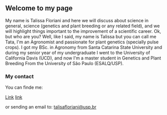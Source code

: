 ## Welcome to my page

My name is Talissa Floriani and here we will discuss about science in general, science (genetics and plant breeding or any related field), and we will highlight things important to the improvement of a scientific career. 
Ok, but who are you? Well, like I said, my name is Talissa but you can call me Tata, I'm an Agronomist and passionate for plant genetics (specially pulse crops). I got my BSc. in Agronomy from Santa Catarina State University and during my senior year of my undergraduate I went to the University of California Davis (UCD), and now I'm a master student in Genetics and Plant Breeding From the University of São Paulo (ESALQ/USP).

### My contact

You can finde me:


[Link](https://www.linkedin.com/in/talissa-floriani-714971101/)
[link](https://twitter.com/talissafloriani)

 or sending an email to: talisafloriani@usp.br
